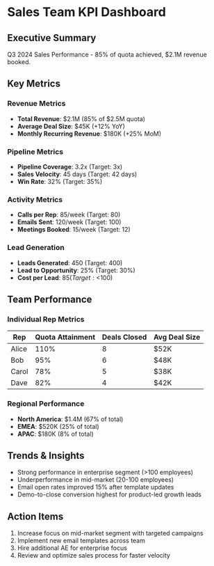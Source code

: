 # Sales Team KPI Dashboard

## Executive Summary
Q3 2024 Sales Performance - 85% of quota achieved, $2.1M revenue booked.

## Key Metrics

### Revenue Metrics
- **Total Revenue**: $2.1M (85% of $2.5M quota)
- **Average Deal Size**: $45K (+12% YoY)
- **Monthly Recurring Revenue**: $180K (+25% MoM)

### Pipeline Metrics
- **Pipeline Coverage**: 3.2x (Target: 3x)
- **Sales Velocity**: 45 days (Target: 42 days)
- **Win Rate**: 32% (Target: 35%)

### Activity Metrics
- **Calls per Rep**: 85/week (Target: 80)
- **Emails Sent**: 120/week (Target: 100)
- **Meetings Booked**: 15/week (Target: 12)

### Lead Generation
- **Leads Generated**: 450 (Target: 400)
- **Lead to Opportunity**: 25% (Target: 30%)
- **Cost per Lead**: $85 (Target: <$100)

## Team Performance

### Individual Rep Metrics
| Rep | Quota Attainment | Deals Closed | Avg Deal Size |
|-----|------------------|--------------|---------------|
| Alice | 110% | 8 | $52K |
| Bob | 95% | 6 | $48K |
| Carol | 78% | 5 | $38K |
| Dave | 82% | 4 | $42K |

### Regional Performance
- **North America**: $1.4M (67% of total)
- **EMEA**: $520K (25% of total)
- **APAC**: $180K (8% of total)

## Trends & Insights
- Strong performance in enterprise segment (>100 employees)
- Underperformance in mid-market (20-100 employees)
- Email open rates improved 15% after template updates
- Demo-to-close conversion highest for product-led growth leads

## Action Items
1. Increase focus on mid-market segment with targeted campaigns
2. Implement new email templates across team
3. Hire additional AE for enterprise focus
4. Review and optimize sales process for faster velocity